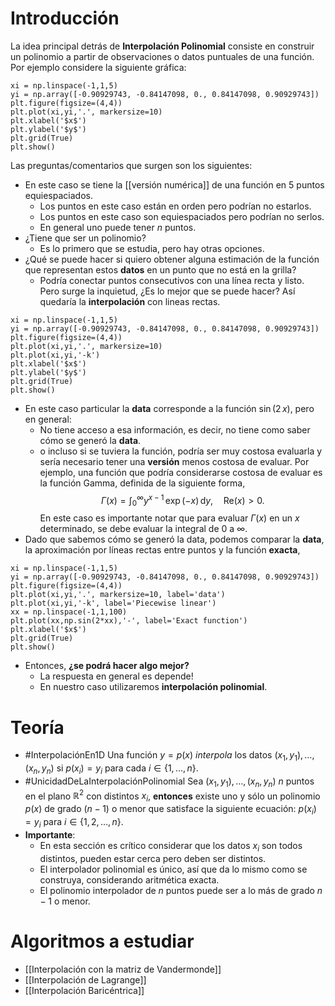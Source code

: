 # Introducción
La idea principal detrás de **Interpolación Polinomial** consiste en construir un polinomio a partir de observaciones o datos puntuales de una función. Por ejemplo considere la siguiente gráfica:
```run-python
xi = np.linspace(-1,1,5)
yi = np.array([-0.90929743, -0.84147098, 0., 0.84147098, 0.90929743])
plt.figure(figsize=(4,4))
plt.plot(xi,yi,'.', markersize=10)
plt.xlabel('$x$')
plt.ylabel('$y$')
plt.grid(True)
plt.show()
```
Las preguntas/comentarios que surgen son los siguientes:
- En este caso se tiene la [[versión numérica]] de una función en 5 puntos equiespaciados.
	- Los puntos en este caso están en orden pero podrían no estarlos.
	- Los puntos en este caso son equiespaciados pero podrían no serlos.
	- En general uno puede tener $n$ puntos.
- ¿Tiene que ser un polinomio?
	- Es lo primero que se estudia, pero hay otras opciones.
- ¿Qué se puede hacer si quiero obtener alguna estimación de la función que representan estos **datos** en un punto que no está en la grilla?
	- Podría conectar puntos consecutivos con una línea recta y listo. Pero surge la inquietud, ¿Es lo mejor que se puede hacer? Así quedaría la **interpolación** con lineas rectas.
```run-python
xi = np.linspace(-1,1,5)
yi = np.array([-0.90929743, -0.84147098, 0., 0.84147098, 0.90929743])
plt.figure(figsize=(4,4))
plt.plot(xi,yi,'.', markersize=10)
plt.plot(xi,yi,'-k')
plt.xlabel('$x$')
plt.ylabel('$y$')
plt.grid(True)
plt.show()
```
- En este caso particular la **data** corresponde a la función $\sin(2\,x)$, pero en general: 
	- No tiene acceso a esa información, es decir, no tiene como saber cómo se generó la **data**.
	- o incluso si se tuviera la función, podría ser muy costosa evaluarla y sería necesario tener una **versión** menos costosa de evaluar. Por ejemplo, una función que podría considerarse costosa de evaluar es la función Gamma, definida de la siguiente forma, $$\Gamma(x)=\displaystyle\int_0^\infty y^{x-1}\,\exp(-x)\,\mathrm{d}y, \quad \mathrm{Re}(x)>0.$$ En este caso es importante notar que para evaluar $\Gamma(x)$ en un $x$ determinado, se debe evaluar la integral de $0$ a $\infty$.
- Dado que sabemos cómo se generó la data, podemos comparar la **data**, la aproximación por líneas rectas entre puntos y la función **exacta**,
```run-python
xi = np.linspace(-1,1,5)
yi = np.array([-0.90929743, -0.84147098, 0., 0.84147098, 0.90929743])
plt.figure(figsize=(4,4))
plt.plot(xi,yi,'.', markersize=10, label='data')
plt.plot(xi,yi,'-k', label='Piecewise linear')
xx = np.linspace(-1,1,100)
plt.plot(xx,np.sin(2*xx),'-', label='Exact function')
plt.xlabel('$x$')
plt.grid(True)
plt.show()
```
- Entonces, **¿se podrá hacer algo mejor?**
	- La respuesta en general es depende!
	- En nuestro caso utilizaremos **interpolación polinomial**.

# Teoría
- #InterpolaciónEn1D Una función $y=p(x)$ _interpola_ los datos $(x_{1},y_{1}),\dots,(x_{n},y_{n})$ si $p(x_{i})=y_{i}$ para cada $i\in\{1,...,n\}$.
- #UnicidadDeLaInterpolaciónPolinomial Sea $(x_{1},y_{1}),...,(x_n,y_n)$ $n$ puntos en el plano $\mathbb{R}^2$ con distintos $x_i$, **entonces** existe uno y sólo un polinomio $p(x)$ de grado $(n-1)$ o menor que satisface la siguiente ecuación: $p(x_{i}) = y_{i}$ para $i\in\{1,2,\dots,n\}$.
- **Importante**: 
	- En esta sección es crítico considerar que los datos $x_i$ son todos distintos, pueden estar cerca pero deben ser distintos.
	- El interpolador polinomial es único, así que da lo mismo como se construya, considerando aritmética exacta.
	- El polinomio interpolador de $n$ puntos puede ser a lo más de grado $n-1$ o menor.
# Algoritmos a estudiar

- [[Interpolación con la matriz de Vandermonde]]
- [[Interpolación de Lagrange]]
- [[Interpolación Baricéntrica]]
